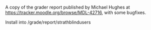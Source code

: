 A copy of the grader report published by Michael Hughes at https://tracker.moodle.org/browse/MDL-42716, with some bugfixes.

Install into /grade/report/strathblindusers
